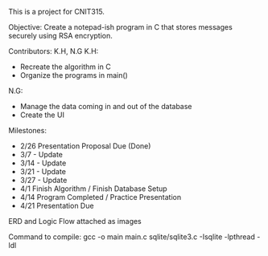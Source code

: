 This is a project for CNIT315.

Objective: Create a notepad-ish program in C that stores messages securely using RSA encryption.

Contributors: K.H, N.G
K.H: 
- Recreate the algorithm in C
- Organize the programs in main()

N.G:
- Manage the data coming in and out of the database
- Create the UI

Milestones:
- 2/26 Presentation Proposal Due (Done)
- 3/7 - Update
- 3/14 - Update
- 3/21 - Update
- 3/27 - Update
- 4/1 Finish Algorithm / Finish Database Setup
- 4/14 Program Completed / Practice Presentation
- 4/21 Presentation Due

ERD and Logic Flow attached as images

Command to compile:
gcc -o main main.c sqlite/sqlite3.c -Isqlite -lpthread -ldl